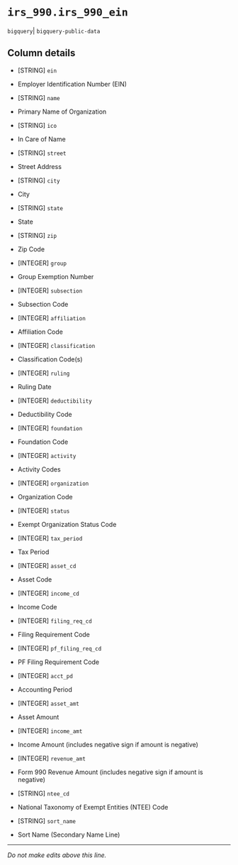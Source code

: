 # `irs_990.irs_990_ein`
`bigquery`| `bigquery-public-data`

## Column details
* [STRING]    `ein`
 - Employer Identification Number (EIN)
* [STRING]    `name`
 - Primary Name of Organization
* [STRING]    `ico`
 - In Care of Name
* [STRING]    `street`
 - Street Address
* [STRING]    `city`
 - City
* [STRING]    `state`
 - State
* [STRING]    `zip`
 - Zip Code
* [INTEGER]   `group`
 - Group Exemption Number
* [INTEGER]   `subsection`
 - Subsection Code
* [INTEGER]   `affiliation`
 - Affiliation Code
* [INTEGER]   `classification`
 - Classification Code(s)
* [INTEGER]   `ruling`
 - Ruling Date
* [INTEGER]   `deductibility`
 - Deductibility Code
* [INTEGER]   `foundation`
 - Foundation Code
* [INTEGER]   `activity`
 - Activity Codes
* [INTEGER]   `organization`
 - Organization Code
* [INTEGER]   `status`
 - Exempt Organization Status Code
* [INTEGER]   `tax_period`
 - Tax Period
* [INTEGER]   `asset_cd`
 - Asset Code
* [INTEGER]   `income_cd`
 - Income Code
* [INTEGER]   `filing_req_cd`
 - Filing Requirement Code
* [INTEGER]   `pf_filing_req_cd`
 - PF Filing Requirement Code
* [INTEGER]   `acct_pd`
 - Accounting Period
* [INTEGER]   `asset_amt`
 - Asset Amount
* [INTEGER]   `income_amt`
 - Income Amount (includes negative sign if amount is negative)
* [INTEGER]   `revenue_amt`
 - Form 990 Revenue Amount (includes negative sign if amount is negative)
* [STRING]    `ntee_cd`
 - National Taxonomy of Exempt Entities (NTEE) Code
* [STRING]    `sort_name`
 - Sort Name (Secondary Name Line)

-------------------------------------------------------------------------------
*Do not make edits above this line.*
